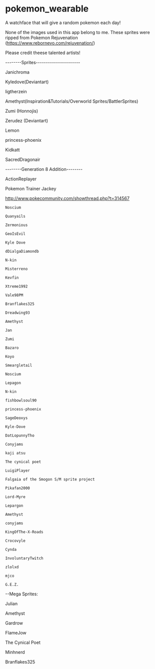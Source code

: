 # pokemon_wearable
A watchface that will give a random pokemon each day!


None of the images used in this app belong to me. These sprites were ripped from Pokemon Rejuvenation (https://www.rebornevo.com/rejuvenation/) 

Please credit theese talented artists!

--------Sprites----------------------

Janichroma

Kyledove(Deviantart)

ligtherzein

Amethyst(Inspiration&Tutorials/Overworld Sprites/BattlerSprites)

Zumi (Honnojis)

Zerudez (Deviantart)

Lemon

princess-phoenix

Kidkatt

SacredDragonair

--------Generation 8 Addition--------

ActionReplayer

Pokemon Trainer Jackey

http://www.pokecommunity.com/showthread.php?t=314567

	Noscium
	
	Quanyails
	
	Zermonious
	
	GeoIsEvil
	
	Kyle Dove
	
	dDialgaDiamondb
	
	N-kin
	
	Misterreno
	
	Kevfin
	
	Xtreme1992
	
	Vale98PM
	
	Branflakes325
	
	Dreadwing93
	
	Amethyst
	
	Jan
	
	Zumi
	
	Bazaro
	
	Koyo
	
	Smeargletail
	
	Noscium
	
	Lepagon
	
	N-kin
	
	fishbowlsoul90
	
	princess-phoenix
	
	SageDeoxys
	
	Kyle-Dove
	
	DatLopunnyTho
	
	Conyjams 
	
	kaji atsu 
	
	The cynical poet
	
	LuigiPlayer
	
	Falgaia of the Smogon S/M sprite project
	
	Pikafan2000
	
	Lord-Myre
	
	Lepargon
	
	Amethyst
	
	conyjams
	
	KingOfThe-X-Roads
	
	Crocovyle
	
	Cynda
	
	InvoluntaryTwitch
	
	zlolxd
	
	mjco
	
	G.E.Z.
	
--Mega Sprites: 

Julian

Amethyst

Gardrow

FlameJow

The Cynical Poet

Minhnerd

Branflakes325

